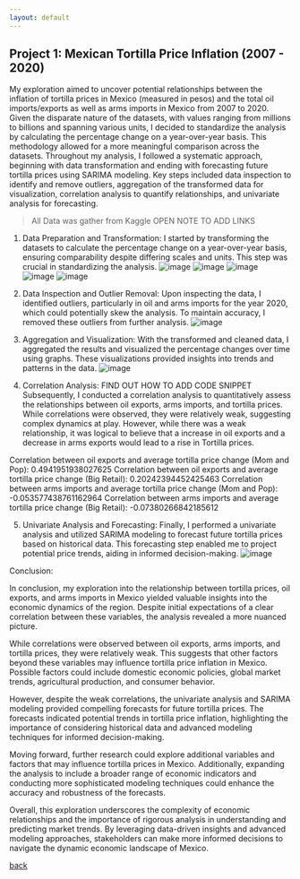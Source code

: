 ```yaml
---
layout: default
---
```


## Project 1: Mexican Tortilla Price Inflation (2007 - 2020)
My exploration aimed to uncover potential relationships between the inflation of tortilla prices in Mexico (measured in pesos) and the total oil imports/exports as well as arms imports in Mexico from 2007 to 2020. Given the disparate nature of the datasets, with values ranging from millions to billions and spanning various units, I decided to standardize the analysis by calculating the percentage change on a year-over-year basis. This methodology allowed for a more meaningful comparison across the datasets. Throughout my analysis, I followed a systematic approach, beginning with data transformation and ending with forecasting future tortilla prices using SARIMA modeling. Key steps included data inspection to identify and remove outliers, aggregation of the transformed data for visualization, correlation analysis to quantify relationships, and univariate analysis for forecasting.

> All Data was gather from Kaggle OPEN NOTE TO ADD LINKS


1. Data Preparation and Transformation:
I started by transforming the datasets to calculate the percentage change on a year-over-year basis, ensuring comparability despite differing scales and units. This step was crucial in standardizing the analysis.
![image](https://github.com/benvdm03/Infinity/assets/161901352/279a07ac-347a-4397-b46d-9228c4e9ec08)
![image](https://github.com/benvdm03/Infinity/assets/161901352/6f13135d-0b36-4753-bca5-7c638bba2057)
![image](https://github.com/benvdm03/Infinity/assets/161901352/1903b00b-891c-4ea2-a17b-a8fa8e978c3b)
![image](https://github.com/benvdm03/Infinity/assets/161901352/637b17e2-7ca1-45be-a270-08f448e9ea0b)
![image](https://github.com/benvdm03/Infinity/assets/161901352/61e5f044-3bd3-41d8-b4fa-da5420ca297b)

2. Data Inspection and Outlier Removal:
Upon inspecting the data, I identified outliers, particularly in oil and arms imports for the year 2020, which could potentially skew the analysis. To maintain accuracy, I removed these outliers from further analysis.
![image](https://github.com/benvdm03/Infinity/assets/161901352/b3d37c7c-e19a-45b6-9f17-fe23d626112a)


3. Aggregation and Visualization:
With the transformed and cleaned data, I aggregated the results and visualized the percentage changes over time using graphs. These visualizations provided insights into trends and patterns in the data.
![image](https://github.com/benvdm03/Infinity/assets/161901352/7fc91050-d7e3-4809-b3ac-b74da97d23c6)

4. Correlation Analysis:
   FIND OUT HOW TO ADD CODE SNIPPET
Subsequently, I conducted a correlation analysis to quantitatively assess the relationships between oil exports, arms imports, and tortilla prices. While correlations were observed, they were relatively weak, suggesting complex dynamics at play. However, while there was a weak relationship, it was logical to believe that a increase in oil exports and a decrease in arms exports would lead to a rise in Tortilla prices.

Correlation between oil exports and average tortilla price change (Mom and Pop): 0.4941951938027625
Correlation between oil exports and average tortilla price change (Big Retail): 0.20242394452425463
Correlation between arms imports and average tortilla price change (Mom and Pop): -0.053577438761162964
Correlation between arms imports and average tortilla price change (Big Retail): -0.07380266842185612

5. Univariate Analysis and Forecasting:
Finally, I performed a univariate analysis and utilized SARIMA modeling to forecast future tortilla prices based on historical data. This forecasting step enabled me to project potential price trends, aiding in informed decision-making.
![image](https://github.com/benvdm03/Infinity/assets/161901352/8be50016-3df6-497a-8407-b69a9f4a9209)


Conclusion:

In conclusion, my exploration into the relationship between tortilla prices, oil exports, and arms imports in Mexico yielded valuable insights into the economic dynamics of the region. Despite initial expectations of a clear correlation between these variables, the analysis revealed a more nuanced picture.

While correlations were observed between oil exports, arms imports, and tortilla prices, they were relatively weak. This suggests that other factors beyond these variables may influence tortilla price inflation in Mexico. Possible factors could include domestic economic policies, global market trends, agricultural production, and consumer behavior.

However, despite the weak correlations, the univariate analysis and SARIMA modeling provided compelling forecasts for future tortilla prices. The forecasts indicated potential trends in tortilla price inflation, highlighting the importance of considering historical data and advanced modeling techniques for informed decision-making.

Moving forward, further research could explore additional variables and factors that may influence tortilla prices in Mexico. Additionally, expanding the analysis to include a broader range of economic indicators and conducting more sophisticated modeling techniques could enhance the accuracy and robustness of the forecasts.

Overall, this exploration underscores the complexity of economic relationships and the importance of rigorous analysis in understanding and predicting market trends. By leveraging data-driven insights and advanced modeling approaches, stakeholders can make more informed decisions to navigate the dynamic economic landscape of Mexico.

[back](./)
